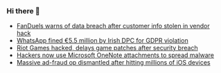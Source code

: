 ### Hi there 👋

<!--START_SECTION:feed-->
* [FanDuels warns of data breach after customer info stolen in vendor hack](https://www.bleepingcomputer.com/news/security/fanduels-warns-of-data-breach-after-customer-info-stolen-in-vendor-hack/)
* [WhatsApp fined €5.5 million by Irish DPC for GDPR violation](https://www.bleepingcomputer.com/news/security/whatsapp-fined-55-million-by-irish-dpc-for-gdpr-violation/)
* [Riot Games hacked, delays game patches after security breach](https://www.bleepingcomputer.com/news/security/riot-games-hacked-delays-game-patches-after-security-breach/)
* [Hackers now use Microsoft OneNote attachments to spread malware](https://www.bleepingcomputer.com/news/security/hackers-now-use-microsoft-onenote-attachments-to-spread-malware/)
* [Massive ad-fraud op dismantled after hitting millions of iOS devices](https://www.bleepingcomputer.com/news/security/massive-ad-fraud-op-dismantled-after-hitting-millions-of-ios-devices/)
<!--END_SECTION:feed-->

<!--
**frankenk/frankenk** is a ✨ _special_ ✨ repository because its `README.md` (this file) appears on your GitHub profile.

Here are some ideas to get you started:

- 🔭 I’m currently working on ...
- 🌱 I’m currently learning ...
- 👯 I’m looking to collaborate on ...
- 🤔 I’m looking for help with ...
- 💬 Ask me about ...
- 📫 How to reach me: ...
- 😄 Pronouns: ...
- ⚡ Fun fact: ...
-->



